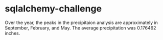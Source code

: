 # sqlalchemy-challenge
Over the year, the peaks in the precipitaion analysis are approximately in September, February, and May.
The average precipitation was 0.176462 inches.
